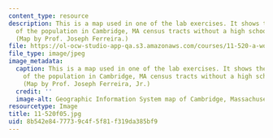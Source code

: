 ```yaml
---
content_type: resource
description: This is a map used in one of the lab exercises. It shows the percentage
  of the population in Cambridge, MA census tracts without a high school diploma.
  (Map by Prof. Joseph Ferreira.)
file: https://ol-ocw-studio-app-qa.s3.amazonaws.com/courses/11-520-a-workshop-on-geographic-information-systems-fall-2005/8b542e8477739c4f5f81f319da385bf9_11-520f05.jpg
file_type: image/jpeg
image_metadata:
  caption: This is a map used in one of the lab exercises. It shows the percentage
    of the population in Cambridge, MA census tracts without a high school diploma.
    (Map by Prof. Joseph Ferreira, Jr.)
  credit: ''
  image-alt: Geographic Information System map of Cambridge, Massachusetts.
resourcetype: Image
title: 11-520f05.jpg
uid: 8b542e84-7773-9c4f-5f81-f319da385bf9
---
```

